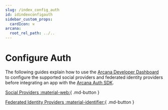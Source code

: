 ```yaml
---
slug: /index_config_auth
id: idindexconfigauth
sidebar_custom_props:
  cardIcon: ⚒️
arcana:
  root_rel_path: ../..
---
```


# Configure Auth

The following guides explain how to use the [Arcana Developer Dashboard]({{page.meta.arcana.root_rel_path}}/concepts/dashboard.md) to configure the supported social providers and federated identity providers before integrating an app with the [Arcana Auth SDK]({{page.meta.arcana.root_rel_path}}/concepts/authsdk.md).

[Social Providers :material-web:]({{page.meta.arcana.root_rel_path}}/howto/config_social/index.md){ .md-button }

[Federated Identity Providers :material-identifier:]({{page.meta.arcana.root_rel_path}}/howto/config_idm/index.md){ .md-button }
